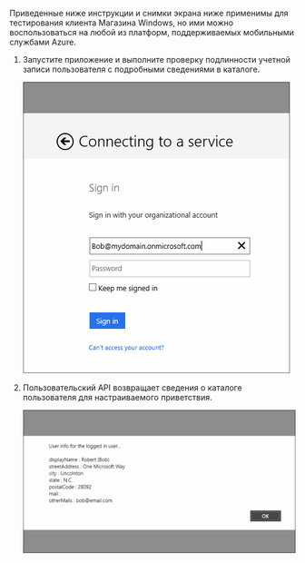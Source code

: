 

Приведенные ниже инструкции и снимки экрана ниже применимы для тестирования клиента Магазина Windows, но ими можно воспользоваться на любой из платформ, поддерживаемых мобильными службами Azure.

1. Запустите приложение и выполните проверку подлинности учетной записи пользователя с подробными сведениями в каталоге. 

    ![](./media/mobile-services-aad-graph-info-test-app/bob-login.png)

2. Пользовательский API возвращает сведения о каталоге пользователя для настраиваемого приветствия.

    ![](./media/mobile-services-aad-graph-info-test-app/custom-greeting.png)


<!--HONumber=54-->